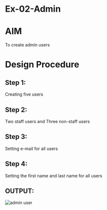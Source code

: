 # Ex-02-Admin

# AIM
To create admin users

# Design Procedure
## Step 1:
Creating five users
## Step 2:
Two staff users and Three non-staff users
## Step 3:
Setting e-mail for all users
## Step 4:
Setting the first name and last name for all users
## OUTPUT:
![admin user](https://github.com/RenukaRamesh/ODD2023-WT-Ex-02-Admin/assets/145742979/4825d32b-da86-40bf-99c5-bc8bbe98b9ae)
